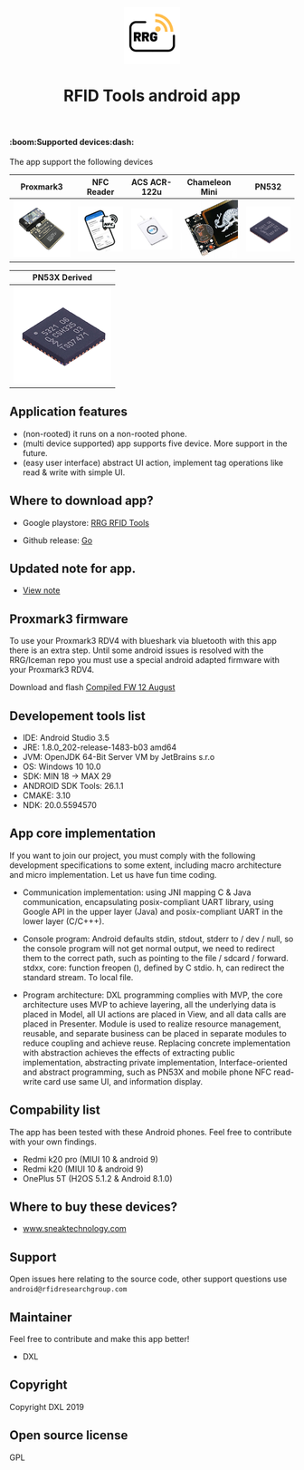 <!-- def -->
[img_pm3]: /githubsrc/rdv4x173.png
[img_nfc]: /githubsrc/phone_nfcx173.png
[img_122]: /githubsrc/acr122ux173.png
[img_cml]: /githubsrc/chameleonx173.png
[img_532]: /githubsrc/PN532x173.png
[link_download_google]: https://play.google.com/store/apps/details?id=com.rfidresearchgroup.rfidtools&hl=en_US
[link_download_github]: https://github.com/RfidResearchGroup/RFIDtools/releases
[link_updated_note]: https://github.com/xianglin1998/RFIDtools/blob/master/update_note.txt

<p align="center" background="#000000">
    <img align="center" src="/githubsrc/rfidx100.png" alt="RFID Tools" width="100" height="100">
</p>

<h1 align="center">RFID Tools android app</h1>

<br/>

<h4>:boom:Supported devices:dash:</h4>

The app support the following devices

|Proxmark3   |NFC Reader  |ACS ACR-122u  |Chameleon Mini  |PN532       |  
|----------- |----------- |------------- |--------------- |----------- |
| ![img_pm3] | ![img_nfc] |  ![img_122]  |   ![img_cml]   | ![img_532] |

|PN53X Derived|
|----------- |
| ![img_532] |

## Application features

- (non-rooted) it runs on a non-rooted phone.
- (multi device supported) app supports five device. More support in the future.
- (easy user interface) abstract UI action, implement tag operations like read & write with simple UI.

## Where to download app?

- Google playstore: [RRG RFID Tools][link_download_google]

- Github release: [Go][link_download_github]


## Updated note for app.

- [View note][link_updated_note]

## Proxmark3 firmware

To use your Proxmark3 RDV4 with blueshark via bluetooth with this app there is an extra step.
Until some android issues is resolved with the RRG/Iceman repo you must use a special android adapted firmware with your Proxmark3 RDV4.  

Download and flash [Compiled FW 12 August](https://www.dropbox.com/s/416lsrqpr2lfeis/%5BCompiled%5DPM3-RRG-20190812.rar?dl=0)

## Developement tools list

- IDE: Android Studio 3.5
- JRE: 1.8.0_202-release-1483-b03 amd64
- JVM: OpenJDK 64-Bit Server VM by JetBrains s.r.o
- OS: Windows 10 10.0
- SDK: MIN 18 -> MAX 29
- ANDROID SDK Tools: 26.1.1
- CMAKE: 3.10
- NDK: 20.0.5594570

## App core implementation

If you want to join our project, you must comply with the following development specifications to some extent, including macro architecture and micro implementation. Let us have fun time coding.

- Communication implementation: using JNI mapping C & Java communication, encapsulating posix-compliant UART library, using Google API in the upper layer (Java) and posix-compliant UART in the lower layer (C/C+++).

- Console program: Android defaults stdin, stdout, stderr to / dev / null, so the console program will not get normal output, we need to redirect them to the correct path, such as pointing to the file / sdcard / forward. stdxx, core: function freopen (), defined by C stdio. h, can redirect the standard stream. To local file.

- Program architecture: DXL programming complies with MVP, the core architecture uses MVP to achieve layering, all the underlying data is placed in Model, all UI actions are placed in View, and all data calls are placed in Presenter. Module is used to realize resource management, reusable, and separate business can be placed in separate modules to reduce coupling and achieve reuse. Replacing concrete implementation with abstraction achieves the effects of extracting public implementation, abstracting private implementation, Interface-oriented and abstract programming, such as PN53X and mobile phone NFC read-write card use same UI, and information display.

## Compability list

The app has been tested with these Android phones.  Feel free to contribute with your own findings.

- Redmi k20 pro (MIUI 10 & android 9)
- Redmi k20 (MIUI 10 & android 9)
- OnePlus 5T (H2OS 5.1.2 & Android 8.1.0)


## Where to buy these devices?

- www.sneaktechnology.com

## Support

Open issues here relating to the source code,  other support questions use `android@rfidresearchgroup.com`

## Maintainer
Feel free to contribute and make this app better!

- DXL

## Copyright
Copyright DXL 2019

## Open source license
GPL

